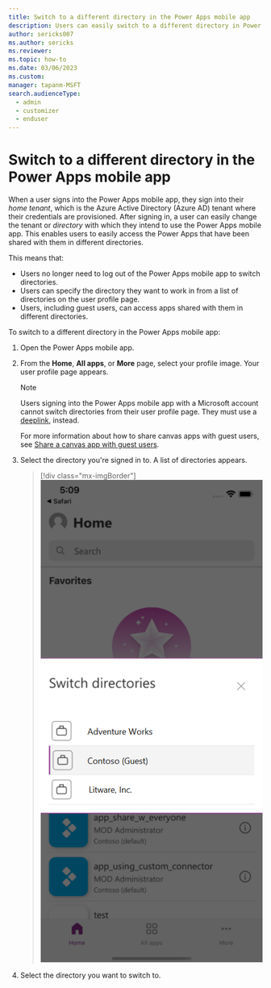 ```yaml
---
title: Switch to a different directory in the Power Apps mobile app
description: Users can easily switch to a different directory in Power Apps mobile.
author: sericks007
ms.author: sericks
ms.reviewer: 
ms.topic: how-to
ms.date: 03/06/2023
ms.custom: 
manager: tapanm-MSFT
search.audienceType: 
  - admin
  - customizer
  - enduser
---
```


# Switch to a different directory in the Power Apps mobile app

When a user signs into the Power Apps mobile app, they sign into their *home tenant*, which is the Azure Active Directory (Azure AD) tenant where their credentials are provisioned. After signing in, a user can easily change the tenant or *directory* with which they intend to use the Power Apps mobile app. This enables users to easily access the Power Apps that have been shared with them in different directories.

This means that:

- Users no longer need to log out of the Power Apps mobile app to switch directories.
- Users can specify the directory they want to work in from a list of directories on the user profile page.
- Users, including guest users, can access apps shared with them in different directories.

To switch to a different directory in the Power Apps mobile app:

1. Open the Power Apps mobile app.
2. From the **Home**, **All apps**, or **More** page, select your profile image. Your user profile page appears.

    > [!Note]
    > Users signing into the Power Apps mobile app with a Microsoft account cannot switch directories from their user profile page. They must use a [deeplink](mobile-deep-links.md), instead.
    > 
    > For more information about how to share canvas apps with guest users, see [Share a canvas app with guest users](../maker/canvas-apps/share-app-guests.md#in-power-apps-mobile-how-does-a-guest-see-apps-in-the-guest-tenant).

3. Select the directory you're signed in to. A list of directories appears.
    
    > [!div class="mx-imgBorder"] 
    > ![A list of directories.](media/tenant-switcher.png "A list of directories.")
   
4. Select the directory you want to switch to.



